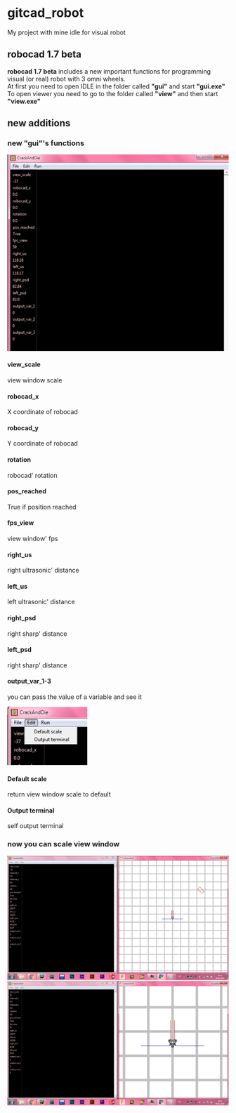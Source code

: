 # gitcad_robot
My project with mine idle for visual robot
## robocad 1.7 beta
**robocad 1.7 beta** includes a new important functions for programming visual (or real) robot with 3 omni wheels.  
At first you need to open IDLE in the folder called **"gui"** and start **"gui.exe"**  
To open viewer you need to go to the folder called **"view"** and then start **"view.exe"**  

## new additions
### new "gui"'s functions
![](https://github.com/CrackAndDie/robocad_1.7b/blob/master/WhatsApp%20Image%202020-01-04%20at%2019.36.57.jpeg)
#### view_scale 
  view window scale
#### robocad_x
  X coordinate of robocad
#### robocad_y
  Y coordinate of robocad
#### rotation
  robocad' rotation
#### pos_reached
  True if position reached
#### fps_view
  view window' fps
#### right_us
  right ultrasonic' distance
#### left_us
  left ultrasonic' distance
#### right_psd
  right sharp' distance
#### left_psd
  right sharp' distance
#### output_var_1-3
  you can pass the value of a variable and see it  
  
![](https://github.com/CrackAndDie/robocad_1.7b/blob/master/WhatsApp%20Image%202020-01-04%20at%2019.47.50.jpeg)
#### Default scale
  return view window scale to default
#### Output terminal
  self output terminal
  
### now you can scale view window
![](https://github.com/CrackAndDie/robocad_1.7b/blob/master/WhatsApp%20Image%202020-01-04%20at%2019.52.34.jpeg)  
![](https://github.com/CrackAndDie/robocad_1.7b/blob/master/WhatsApp%20Image%202020-01-04%20at%2019.53.00.jpeg)
